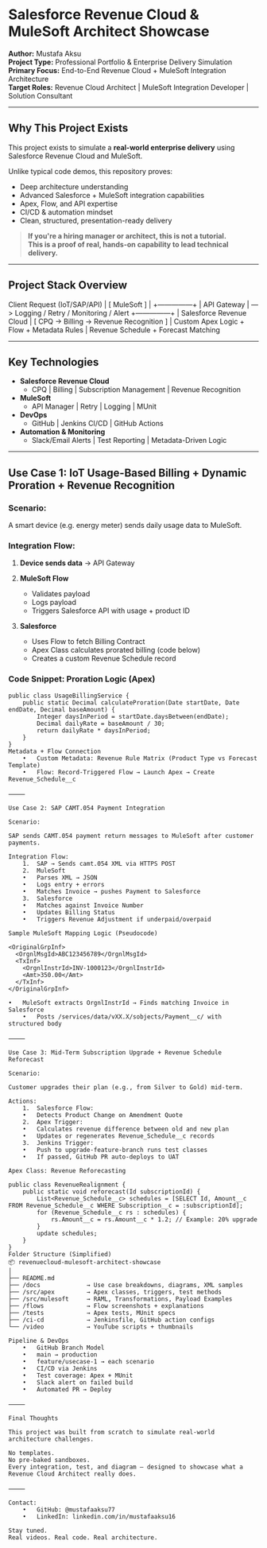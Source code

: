 # Salesforce Revenue Cloud & MuleSoft Architect Showcase

**Author:** Mustafa Aksu  
**Project Type:** Professional Portfolio & Enterprise Delivery Simulation  
**Primary Focus:** End-to-End Revenue Cloud + MuleSoft Integration Architecture  
**Target Roles:** Revenue Cloud Architect | MuleSoft Integration Developer | Solution Consultant

---

## Why This Project Exists

This project exists to simulate a **real-world enterprise delivery** using Salesforce Revenue Cloud and MuleSoft.

Unlike typical code demos, this repository proves:
- Deep architecture understanding
- Advanced Salesforce + MuleSoft integration capabilities
- Apex, Flow, and API expertise
- CI/CD & automation mindset
- Clean, structured, presentation-ready delivery

> **If you're a hiring manager or architect, this is not a tutorial.**  
> **This is a proof of real, hands-on capability to lead technical delivery.**

---

## Project Stack Overview
Client Request (IoT/SAP/API)
|
[ MuleSoft ]
|
+—————+
| API Gateway   | —> Logging / Retry / Monitoring / Alert
+—————+
|
Salesforce Revenue Cloud
|
[ CPQ → Billing → Revenue Recognition ]
|
Custom Apex Logic + Flow + Metadata Rules
|
Revenue Schedule + Forecast Matching

---

## Key Technologies

- **Salesforce Revenue Cloud**
  - CPQ | Billing | Subscription Management | Revenue Recognition
- **MuleSoft**
  - API Manager | Retry | Logging | MUnit
- **DevOps**
  - GitHub | Jenkins CI/CD | GitHub Actions
- **Automation & Monitoring**
  - Slack/Email Alerts | Test Reporting | Metadata-Driven Logic

---

## Use Case 1: IoT Usage-Based Billing + Dynamic Proration + Revenue Recognition

### Scenario:
A smart device (e.g. energy meter) sends daily usage data to MuleSoft.

### Integration Flow:

1. **Device sends data** → API Gateway
2. **MuleSoft Flow**
   - Validates payload
   - Logs payload
   - Triggers Salesforce API with usage + product ID

3. **Salesforce**
   - Uses Flow to fetch Billing Contract
   - Apex Class calculates prorated billing (code below)
   - Creates a custom Revenue Schedule record

### Code Snippet: Proration Logic (Apex)

```apex
public class UsageBillingService {
    public static Decimal calculateProration(Date startDate, Date endDate, Decimal baseAmount) {
        Integer daysInPeriod = startDate.daysBetween(endDate);
        Decimal dailyRate = baseAmount / 30;
        return dailyRate * daysInPeriod;
    }
}
Metadata + Flow Connection
	•	Custom Metadata: Revenue Rule Matrix (Product Type vs Forecast Template)
	•	Flow: Record-Triggered Flow → Launch Apex → Create Revenue_Schedule__c

⸻

Use Case 2: SAP CAMT.054 Payment Integration

Scenario:

SAP sends CAMT.054 payment return messages to MuleSoft after customer payments.

Integration Flow:
	1.	SAP → Sends camt.054 XML via HTTPS POST
	2.	MuleSoft
	•	Parses XML → JSON
	•	Logs entry + errors
	•	Matches Invoice → pushes Payment to Salesforce
	3.	Salesforce
	•	Matches against Invoice Number
	•	Updates Billing Status
	•	Triggers Revenue Adjustment if underpaid/overpaid

Sample MuleSoft Mapping Logic (Pseudocode)

<OriginalGrpInf>
  <OrgnlMsgId>ABC123456789</OrgnlMsgId>
  <TxInf>
    <OrgnlInstrId>INV-1000123</OrgnlInstrId>
    <Amt>350.00</Amt>
  </TxInf>
</OriginalGrpInf>

•	MuleSoft extracts OrgnlInstrId → Finds matching Invoice in Salesforce
	•	Posts /services/data/vXX.X/sobjects/Payment__c/ with structured body

⸻

Use Case 3: Mid-Term Subscription Upgrade + Revenue Schedule Reforecast

Scenario:

Customer upgrades their plan (e.g., from Silver to Gold) mid-term.

Actions:
	1.	Salesforce Flow:
	•	Detects Product Change on Amendment Quote
	2.	Apex Trigger:
	•	Calculates revenue difference between old and new plan
	•	Updates or regenerates Revenue_Schedule__c records
	3.	Jenkins Trigger:
	•	Push to upgrade-feature-branch runs test classes
	•	If passed, GitHub PR auto-deploys to UAT

Apex Class: Revenue Reforecasting

public class RevenueRealignment {
    public static void reforecast(Id subscriptionId) {
        List<Revenue_Schedule__c> schedules = [SELECT Id, Amount__c FROM Revenue_Schedule__c WHERE Subscription__c = :subscriptionId];
        for (Revenue_Schedule__c rs : schedules) {
            rs.Amount__c = rs.Amount__c * 1.2; // Example: 20% upgrade
        }
        update schedules;
    }
}
Folder Structure (Simplified)
📦 revenuecloud-mulesoft-architect-showcase
│
├── README.md
├── /docs             → Use case breakdowns, diagrams, XML samples
├── /src/apex         → Apex classes, triggers, test methods
├── /src/mulesoft     → RAML, Transformations, Payload Examples
├── /flows            → Flow screenshots + explanations
├── /tests            → Apex tests, MUnit specs
├── /ci-cd            → Jenkinsfile, GitHub action configs
└── /video            → YouTube scripts + thumbnails

Pipeline & DevOps
	•	GitHub Branch Model
	•	main → production
	•	feature/usecase-1 → each scenario
	•	CI/CD via Jenkins
	•	Test coverage: Apex + MUnit
	•	Slack alert on failed build
	•	Automated PR → Deploy

⸻

Final Thoughts

This project was built from scratch to simulate real-world architecture challenges.

No templates.
No pre-baked sandboxes.
Every integration, test, and diagram — designed to showcase what a Revenue Cloud Architect really does.

⸻

Contact:
	•	GitHub: @mustafaaksu77
	•	LinkedIn: linkedin.com/in/mustafaaksu16

Stay tuned.
Real videos. Real code. Real architecture.





